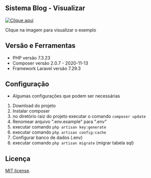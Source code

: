 ## Sistema Blog - Visualizar 
[![Clique aqui](https://i9.ytimg.com/vi/ZAWMrzinHXo/mq1.jpg?sqp=CLSn2f0F&rs=AOn4CLAyhwHVHTMsD3bITrXo3JAPE5Jorw)](https://youtu.be/ZAWMrzinHXo)

Clique na imagem para visualizar o exemplo

## Versão e Ferramentas

- PHP versão 7.3.23
- Composer versão 2.0.7 - 2020-11-13
- Framework Laravel versão 7.29.3  

## Configuração
- Algumas configurações que podem ser necessárias 
1. Download do projeto 
2. Instalar composer
3. no diretório raiz do projeto executar o comando ```composer update``` 
4. Renomear arquivo ".env.example" para ".env"
5. executar comando ```php artisan key:generate```
6. executar comando ```php artisan config:cache```
7. Configurar banco de dados (.env)
8. executar comando ```php artisan migrate``` (migrar tabela sql)  

## Licença

[MIT license](https://opensource.org/licenses/MIT).
